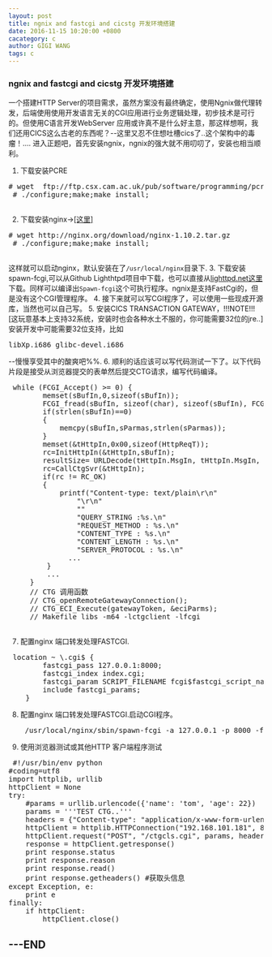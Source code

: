 ```yaml
---
layout: post
title: ngnix and fastcgi and cicstg 开发环境搭建
date: 2016-11-15 10:20:00 +0800
cacategory: c
author: GIGI WANG
tags: c
---
```


<h3>ngnix and fastcgi and cicstg 开发环境搭建</h3>
  一个搭建HTTP Server的项目需求，虽然方案没有最终确定，使用Ngnix做代理转发，后端使用使用开发语言无关的CGI应用进行业务逻辑处理，初步技术是可行的。但使用C语言开发WebServer 应用或许真不是什么好主意，那这样想啊，我们还用CICS这么古老的东西呢？--这里又忍不住想吐槽cics了..这个架构中的毒瘤！....
  进入正题吧，首先安装ngnix，ngnix的强大就不用叨叨了，安装也相当顺利。
  
1. 下载安装PCRE 
 <pre class="brush:bash"># wget  ftp://ftp.csx.cam.ac.uk/pub/software/programming/pcre/pcre-8.39.tar.gz
 # ./configure;make;make install;
 </pre> 
2. 下载安装nginx->[[这里]](http://nginx.org/)
 <pre class="brush:bash"># wget http://nginx.org/download/nginx-1.10.2.tar.gz
 # ./configure;make;make install;
 </pre> 
这样就可以启动nginx，默认安装在了```/usr/local/nginx```目录下.
3. 下载安装spawn-fcgi,可以从Github Lighthtpd项目中下载，也可以直接从[lighttpd.net这里](http://blog.lighttpd.net/articles/2009/09/23/spawn-fcgi-1-6-3-released/)下载。同样可以编译出```Spawn-fcgi```这个可执行程序。ngnix是支持FastCgi的，但是没有这个CGI管理程序。
4. 接下来就可以写CGI程序了，可以使用一些现成开源库，当然也可以自己写。
5. 安装CICS TRANSACTION GATEWAY，!!!NOTE!!![这玩意基本上支持32系统，安装时也会各种水土不服的，你可能需要32位的jre..]安装开发中可能需要32位支持，比如 <pre class="brush:bash">libXp.i686 
glibc-devel.i686</pre> --慢慢享受其中的酸爽吧%$%$%.
6. 顺利的话应该可以写代码测试一下了。以下代码片段是接受从浏览器提交的表单然后提交CTG请求，编写代码编译。
 <pre class="brush:c"> while (FCGI_Accept() >= 0) {   
        memset(sBufIn,0,sizeof(sBufIn));
        FCGI_fread(sBufIn, sizeof(char), sizeof(sBufIn), FCGI_stdin);
        if(strlen(sBufIn)==0)
        {
            memcpy(sBufIn,sParmas,strlen(sParmas));
        }
        memset(&tHttpIn,0x00,sizeof(HttpReqT));
        rc=InitHttpIn(&tHttpIn,sBufIn);
        resultSize= URLDecode(tHttpIn.MsgIn, tHttpIn.MsgIn, sizeof(tHttpIn.MsgIn));
        rc=CallCtgSvr(&tHttpIn);
        if(rc != RC_OK)
        {
            printf("Content-type: text/plain\r\n"
                "\r\n"
                ""
                "QUERY_STRING :%s.\n"
                "REQUEST_METHOD : %s.\n"
                "CONTENT_TYPE : %s.\n"
                "CONTENT_LENGTH : %s.\n"
                "SERVER_PROTOCOL : %s.\n"
              ...
         }
         ...
     }
     // CTG 调用函数
     // CTG_openRemoteGatewayConnection();
     // CTG_ECI_Execute(gatewayToken, &eciParms);
     // Makefile libs -m64 -lctgclient -lfcgi
 </pre>
7. 配置nginx 端口转发处理FASTCGI.
 <pre class="brush:bash">
 location ~ \.cgi$ {
        fastcgi_pass 127.0.0.1:8000;
        fastcgi_index index.cgi;
        fastcgi_param SCRIPT_FILENAME fcgi$fastcgi_script_name;
        include fastcgi_params;
    }</pre>
8. 配置nginx 端口转发处理FASTCGI.启动CGI程序。  
    <pre class="brush:bash"> /usr/local/nginx/sbin/spawn-fcgi -a 127.0.0.1 -p 8000 -f /usr/local/nginx/cgi-bin/ctgcls </pre>
9. 使用浏览器测试或其他HTTP 客户端程序测试 
<pre class="brush:python"> #!/usr/bin/env python
#coding=utf8
import httplib, urllib
httpClient = None
try:
    #params = urllib.urlencode({'name': 'tom', 'age': 22})
    params = '''TEST CTG..'''
    headers = {"Content-type": "application/x-www-form-urlencoded", "Accept": "text/plain"}
    httpClient = httplib.HTTPConnection("192.168.101.181", 80, timeout=30)
    httpClient.request("POST", "/ctgcls.cgi", params, headers)
    response = httpClient.getresponse()
    print response.status
    print response.reason
    print response.read()
    print response.getheaders() #获取头信息
except Exception, e:
    print e
finally:
    if httpClient:
        httpClient.close() 
</pre> 
---END
---

 
 